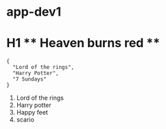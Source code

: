 # app-dev1


  # H1   ** Heaven burns red **

```
{
  "Lord of the rings",
  "Harry Potter",
  "7 Sundays"
}
```

<ol>
  <li>Lord of the rings</li>
  <li>Harry potter</li>
  <li>Happy feet</li>
  <li>scario</li>
</ol>

